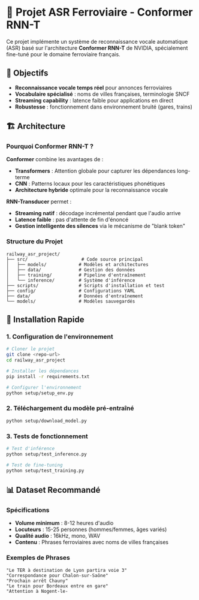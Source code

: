 # 🚂 Projet ASR Ferroviaire - Conformer RNN-T

Ce projet implémente un système de reconnaissance vocale automatique (ASR) basé sur l'architecture **Conformer RNN-T** de NVIDIA, spécialement fine-tuné pour le domaine ferroviaire français.

## 🎯 Objectifs

- **Reconnaissance vocale temps réel** pour annonces ferroviaires
- **Vocabulaire spécialisé** : noms de villes françaises, terminologie SNCF
- **Streaming capability** : latence faible pour applications en direct
- **Robustesse** : fonctionnement dans environnement bruité (gares, trains)

## 🏗️ Architecture

### Pourquoi Conformer RNN-T ?

**Conformer** combine les avantages de :
- **Transformers** : Attention globale pour capturer les dépendances long-terme
- **CNN** : Patterns locaux pour les caractéristiques phonétiques
- **Architecture hybride** optimale pour la reconnaissance vocale

**RNN-Transducer** permet :
- **Streaming natif** : décodage incrémental pendant que l'audio arrive
- **Latence faible** : pas d'attente de fin d'énoncé
- **Gestion intelligente des silences** via le mécanisme de "blank token"

### Structure du Projet

```
railway_asr_project/
├── src/                    # Code source principal
│   ├── models/            # Modèles et architectures
│   ├── data/              # Gestion des données
│   ├── training/          # Pipeline d'entraînement
│   └── inference/         # Système d'inférence
├── scripts/               # Scripts d'installation et test
├── config/                # Configurations YAML
├── data/                  # Données d'entraînement
└── models/                # Modèles sauvegardés
```

## 🚀 Installation Rapide

### 1. Configuration de l'environnement

```bash
# Cloner le projet
git clone <repo-url>
cd railway_asr_project

# Installer les dépendances
pip install -r requirements.txt

# Configurer l'environnement
python setup/setup_env.py
```

### 2. Téléchargement du modèle pré-entraîné

```bash
python setup/download_model.py
```

### 3. Tests de fonctionnement

```bash
# Test d'inférence
python setup/test_inference.py

# Test de fine-tuning
python setup/test_training.py
```

## 📊 Dataset Recommandé

### Spécifications

- **Volume minimum** : 8-12 heures d'audio
- **Locuteurs** : 15-25 personnes (hommes/femmes, âges variés)
- **Qualité audio** : 16kHz, mono, WAV
- **Contenu** : Phrases ferroviaires avec noms de villes françaises

### Exemples de Phrases

```
"Le TER à destination de Lyon partira voie 3"
"Correspondance pour Chalon-sur-Saône"
"Prochain arrêt Chauny"
"Le train pour Bordeaux entre en gare"
"Attention à Nogent-le-